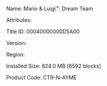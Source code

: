 Name: Mario & Luigi™: Dream Team

Attributes:

Title ID: 00040000000D5A00

Version:

Region:

Installed Size: 824.0 MB [6592 blocks]

Product Code: CTR-N-AYME
